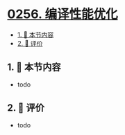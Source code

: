 # [0256. 编译性能优化](https://github.com/tnotesjs/TNotes.typescript/tree/main/notes/0256.%20%E7%BC%96%E8%AF%91%E6%80%A7%E8%83%BD%E4%BC%98%E5%8C%96)

<!-- region:toc -->

- [1. 🎯 本节内容](#1--本节内容)
- [2. 🫧 评价](#2--评价)

<!-- endregion:toc -->

## 1. 🎯 本节内容

- todo

## 2. 🫧 评价

- todo

